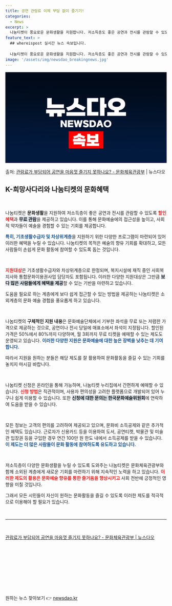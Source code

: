 ```yaml
---
title: 공연 관람료 이제 부담 없이 즐기기!
categories:
  - News
excerpt: >
  나눔티켓이 풍요로운 문화생활을 지원합니다. 저소득층도 좋은 공연과 전시를 관람할 수 있도록 할인 혜택과 무료…
feature_text: >
  ## whereispost 실시간 뉴스 속보입니다.

  나눔티켓이 풍요로운 문화생활을 지원합니다. 저소득층도 좋은 공연과 전시를 관람할 수 있도록 할인 혜택과 무료…
image: '/assets/img/newsdao_breakingnews.jpg'
---
```


![뉴스다오 속보](/assets/img/newsdao_breakingnews.jpg)

<p>출처: <a href="https://newsdao.kr/2525" rel="dofollow">관람료가 부담되어 공연을 마음껏 즐기지 못하나요? - 문화체육관광부</a> | 뉴스다오</p>

<h2 data-ke-size="size26">K-희망사다리와 나눔티켓의 문화혜택</h2>

<p data-ke-size="size16">&nbsp;</p>

나눔티켓은 **문화생활**을 지원하여 저소득층이 좋은 공연과 전시를 관람할 수 있도록 <b><span style="color: #ee2323;">할인 혜택</span></b>과 <b><span style="background-color: #21538527;">무료 관람</span></b>을 제공하고 있습니다. 이를 통해 문화예술에의 접근성을 높이고, 사회적 약자들이 예술을 경험할 수 있는 기회를 제공합니다. 

<b><span style="color: #1a5490;">특히, 기초생활수급자 및 차상위계층</span></b>을 지원하기 위한 다양한 프로그램이 마련되어 있어 이러한 혜택을 누릴 수 있습니다. 나눔티켓의 목적은 예술의 향유 기회를 확대하고, 모든 사람들이 손쉽게 문화 활동에 참여할 수 있도록 돕는 것입니다. 

<p data-ke-size="size16">&nbsp;</p>

<b><span style="color: #ee2323;">지원대상</span></b>은 기초생활수급자와 차상위계층으로 한정되며, 복지시설에 재직 중인 사회복지사와 통합문화이용권사업 담당자도 포함됩니다. 이러한 다양한 지원대상은 그만큼 <b><span style="background-color: #21538527;">보다 많은 사람들에게 혜택을 제공</span></b>할 수 있는 기반을 마련하고 있습니다. 

도움을 필요로 하는 계층에게 보다 쉽게 접근할 수 있는 방법을 제공하는 나눔티켓은 소외계층의 문화 예술 경험을 풍요롭게 하고 있습니다. 

<p data-ke-size="size16">&nbsp;</p>

나눔티켓의 **구체적인 지원 내용**은 문화예술단체에서 기부한 좌석을 무료 또는 저렴한 가격으로 제공하는 것으로, 공연이나 전시 당일에 매표소에서 좌석이 지정됩니다. 할인된 가격은 50%에서 80%까지 다양하며, 월 3회까지 무료 티켓을 예매할 수 있는 제도도 운영되고 있습니다. <b><span style="color: #1a5490;">이러한 다양한 지원은 문화예술에 대한 높은 장벽을 낮추는 데 기여합니다.</span></b> 

따라서 지원을 원하는 분들은 해당 제도를 잘 활용하여 문화활동을 즐길 수 있는 기회를 놓치지 마시길 바랍니다. 

<p data-ke-size="size16">&nbsp;</p>

나눔티켓 신청은 온라인을 통해 가능하며, 나눔티켓 누리집에서 간편하게 예매할 수 있습니다. <b><span style="color: #ee2323;">신청 방법</span></b>은 직관적이며, 사용자 편의성을 고려한 플랫폼으로 개발되어 있어 누구나 쉽게 이용할 수 있습니다. 또한 <b><span style="background-color: #21538527;">신청에 대한 문의는 한국문화예술위원회</span></b>에 연락하여 도움을 받을 수 있습니다. 

<p data-ke-size="size16">&nbsp;</p>

모든 정보는 고객의 편의를 고려하여 제공되고 있으며, 문화비 소득공제와 같은 추가적인 혜택도 있습니다. 근로자가 신용카드 등을 이용하여 도서, 공연티켓, 박물관 및 미술관 입장권 등을 구입한 경우 연간 100만 원 한도 내에서 소득공제를 받을 수 있습니다. <b><span style="color: #1a5490;">이 제도는 더 많은 사람들이 문화 활동에 참여하도록 유도하고 있습니다.</span></b> 

<p data-ke-size="size16">&nbsp;</p>

저소득층이 다양한 문화생활을 누릴 수 있도록 도와주는 나눔티켓은 문화체육관광부와 함께 소외된 계층에게 새로운 기회를 마련하기 위해 지속적인 노력을 하고 있습니다. <b><span style="color: #ee2323;">이러한 제도의 활용은 문화예술 향유를 통한 즐거움을 향상시키고</span></b> 사회 전반에 긍정적인 영향을 미칠 것입니다. 

그래서 모든 시민들이 자신이 원하는 문화활동을 즐길 수 있도록 이러한 제도를 적극적으로 이용해야 할 필요가 있습니다. 

<p data-ke-size="size16">&nbsp;</p>

<hr>

<p data-ke-size="size16">&nbsp;</p>

<a href="https://newsdao.kr/2525">관람료가 부담되어 공연을 마음껏 즐기지 못하나요? - 문화체육관광부 | 뉴스다오 </a>

<p data-ke-size="size16">&nbsp;</p>

<p data-ke-size="size16">&nbsp;</p>

<p data-ke-size="size16">&nbsp;</p>

<p data-ke-size="size16">&nbsp;</p>

<p data-ke-size="size16">&nbsp;</p> 

원하는 뉴스 찾아보기 👉 <a href="https://newsdao.kr" rel="dofollow">newsdao.kr</a>


